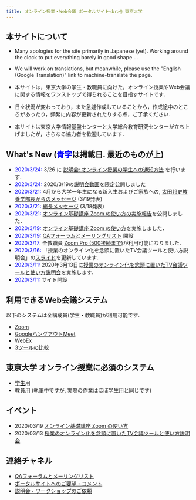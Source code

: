 ```yaml
---
title: オンライン授業・Web会議 ポータルサイト<br>@ 東京大学
---
```


本サイトについて
---------------------------

* Many apologies for the site primarily in Japanese (yet).  Working around the clock to put everything barely in good shape ...
* We will work on translations, but meanwhile, please use the "English (Google Translation)" link to machine-translate the page.

* 本サイトは，東京大学の学生・教職員に向けた，オンライン授業やWeb会議に関する情報をワンストップで得られることを目指すサイトです．  
* 日々状況が変わっており，また急遽作成していることから，作成途中のところがあったり，頻繁に内容が更新されたりする点，ご了承ください．
* 本サイトは東京大学情報基盤センターと大学総合教育研究センターが立ち上げましたが，さらなる協力者を歓迎しています．

What's New (<span style="color:blue;">青字</span>は掲載日. 最近のものが上)
---------------------------

 * <span style="color:blue;">2020/3/24:</span> 3/26 に [説明会: オンライン授業の学生への通知方法](events/2020-03-26/) を行います.
 * <span style="color:blue;">2020/3/24:</span> 2020/3/19の<a href="https://utelecon.github.io/events/2020-03-13/" target="_blank">説明会動画</a>を限定公開しました
 * <span style="color:blue;">2020/3/21:</span> 4月から大学一年生になる新入生およびご家族への, <a href="http://www.c.u-tokyo.ac.jp/zenki/newstudentsandfamilies.pdf" target="_blank">太田邦史教養学部長からのメッセージ</a> (3/19発表)
 * <span style="color:blue;">2020/3/21:</span> <a href="https://www.u-tokyo.ac.jp/ja/about/president/COVID-19-message.html" target="_blank">総長メッセージ</a> (3/18発表)
 * <span style="color:blue;">2020/3/21:</span> [オンライン基礎講座 Zoom の使い方の実施報告](events/2020-03-19/report)を公開しました．  
 * <span style="color:blue;">2020/3/19:</span> [オンライン基礎講座 Zoom の使い方](events/2020-03-19/)を実施しました．  
 * <span style="color:blue;">2020/3/19:</span> [QAフォーラムとメーリングリスト](forums/) 開設
 * <span style="color:blue;">2020/3/17:</span> 全教職員 <a href="zoom/">Zoom Pro (500接続まで)</a>が利用可能になりました.
 * <span style="color:blue;">2020/3/16:</span> 「授業のオンライン化を念頭に置いたTV会議ツールと使い方説明会」の<a href="events/2020-03-13/online_lecture.pdf">スライド</a>を更新しています.
 * <span style="color:blue;">2020/3/11:</span> 2020年3月13日に[授業のオンライン化を念頭に置いたTV会議ツールと使い方説明会](events/2020-03-13)を実施します.
 * <span style="color:blue;">2020/3/11:</span> サイト開設

利用できるWeb会議システム
---------------------------

以下のシステムは全構成員(学生・教職員)が利用可能です.  

* <a href="zoom/">Zoom</a>
* <a href="google_hangouts_meet/">GoogleハングアウトMeet</a>
* <a href="webex/">WebEx</a>
* <a href="compare">3ツールの比較</a>

東京大学 オンライン授業に必須のシステム
---------------------------

* [学生](oc)用
* 教員用 (執筆中ですが, 実際の作業はほぼ[学生](oc)用と同じです)

<!--
* UTokyo Account: 様々なシステムの共通アカウント
* UTAS: シラバス登録, 履修登録
* ITC-LMS: 学習管理システム（教材の配布や出席管理）
  * <a href="lms_students/">学生向け</a>
  * <a href="lms_teachers/">教員向け</a>
* G Suite for Education (ECCSクラウドメール): Google の各種サービス利用可
* Office 365: Word，Excel，PowerPointなど利用可  
 [上記5つのシステムの説明と関係性](systems_for_online_teaching)

オンライン授業・Web会議の手引
---------------------------

* [新入生](oc)向け
* [在学生](oc)向け
* [教員](staffs)向け
* [職員](staffs)向け


様々なオンライン授業の形式とそのための手引
---------------------------

* ライブ双方向形式
* ライブ配信(Webinar)形式
* 録画配信形式
 * TV会議を録画配信
 * パワーポイント＋ナレーションの録画配信

-->

<!--
オンライン授業に備えて
---------------------------

 * <span style="font-size:1.5rem">[新入生用情報](oc)</span>
 * <span style="font-size:1.5rem">[教員用情報](for_staffs_setup)</span>

* ITC-LMS: 東京大学の学習管理システム（教材の配布や出席管理などが可能）
  * <a href="lms_students/">学生向け</a>
  * <a href="lms_teachers/">教員向け</a>
* <a href="browse_samples">オンライン授業の実際</a>
* 多人数会議運営上のtips
  * 全ミュート
* 動画配信授業(録画形式)
  * TV会議を録画
  * パワーポイント講義を録画
 -->

イベント
---------------------------

* 2020/03/19 [オンライン基礎講座 Zoom の使い方](events/2020-03-19/)  
* 2020/03/13 [授業のオンライン化を念頭に置いたTV会議ツールと使い方説明会](events/2020-03-13/)


連絡チャネル
---------------------------

* [QAフォーラムとメーリングリスト](forums/)
* <a href="https://forms.gle/hsyvqzsYpCCvEQRo9" target="_blank">ポータルサイトへのご要望・コメント</a>  
* <a href="https://forms.gle/RYv5oFBn8cvYrgBF7" target="_blank">説明会・ワークショップのご依頼</a> 

